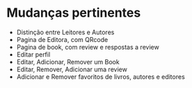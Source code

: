 # Mudanças pertinentes
- Distinção entre Leitores e Autores
- Pagina de Editora, com QRcode
- Pagina de book, com review e respostas a review
- Editar perfil
- Editar, Adicionar, Remover um Book
- Editar, Remover, Adicionar uma review
- Adicionar e Remover favoritos de livros, autores e editores